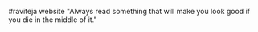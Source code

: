 #raviteja website
"Always read something that will make you look good if you die in the middle of it."